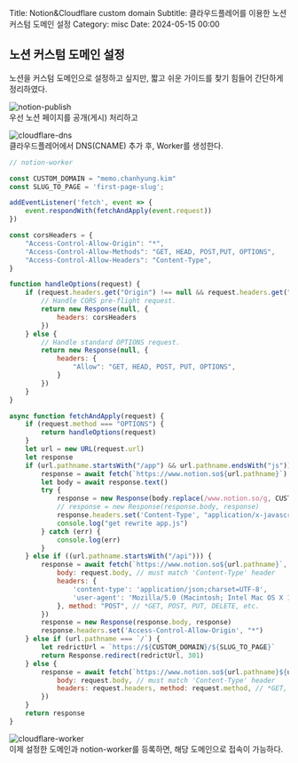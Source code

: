 Title: Notion&Cloudflare custom domain
Subtitle: 클라우드플레어를 이용한 노션 커스텀 도메인 설정
Category: misc
Date: 2024-05-15 00:00

## 노션 커스텀 도메인 설정

노션을 커스텀 도메인으로 설정하고 싶지만, 짧고 쉬운 가이드를 찾기 힘들어 간단하게 정리하였다.

![notion-publish]({static}/images/notion-publish.png)  
우선 노션 페이지를 공개(게시) 처리하고

![cloudflare-dns]({static}/images/notion-cloudflare-dns.png)  
클라우드플레어에서 DNS(CNAME) 추가 후, Worker를 생성한다.

```javascript
// notion-worker

const CUSTOM_DOMAIN = "memo.chanhyung.kim"
const SLUG_TO_PAGE = 'first-page-slug';

addEventListener('fetch', event => {
    event.respondWith(fetchAndApply(event.request))
})

const corsHeaders = {
    "Access-Control-Allow-Origin": "*",
    "Access-Control-Allow-Methods": "GET, HEAD, POST,PUT, OPTIONS",
    "Access-Control-Allow-Headers": "Content-Type",
}

function handleOptions(request) {
    if (request.headers.get("Origin") !== null && request.headers.get("Access-Control-Request-Method") !== null && request.headers.get("Access-Control-Request-Headers") !== null) {
        // Handle CORS pre-flight request.
        return new Response(null, {
            headers: corsHeaders
        })
    } else {
        // Handle standard OPTIONS request.
        return new Response(null, {
            headers: {
                "Allow": "GET, HEAD, POST, PUT, OPTIONS",
            }
        })
    }
}

async function fetchAndApply(request) {
    if (request.method === "OPTIONS") {
        return handleOptions(request)
    }
    let url = new URL(request.url)
    let response
    if (url.pathname.startsWith("/app") && url.pathname.endsWith("js")) {
        response = await fetch(`https://www.notion.so${url.pathname}`)
        let body = await response.text()
        try {
            response = new Response(body.replace(/www.notion.so/g, CUSTOM_DOMAIN).replace(/notion.so/g, CUSTOM_DOMAIN), response)
            // response = new Response(response.body, response)
            response.headers.set('Content-Type', "application/x-javascript")
            console.log("get rewrite app.js")
        } catch (err) {
            console.log(err)
        }
    } else if ((url.pathname.startsWith("/api"))) {
        response = await fetch(`https://www.notion.so${url.pathname}`, {
            body: request.body, // must match 'Content-Type' header
            headers: {
                'content-type': 'application/json;charset=UTF-8',
                'user-agent': 'Mozilla/5.0 (Macintosh; Intel Mac OS X 10_13_6) AppleWebKit/537.36 (KHTML, like Gecko) Chrome/73.0.3683.103 Safari/537.36'
            }, method: "POST", // *GET, POST, PUT, DELETE, etc.
        })
        response = new Response(response.body, response)
        response.headers.set('Access-Control-Allow-Origin', "*")
    } else if (url.pathname === `/`) {
        let redrictUrl = `https://${CUSTOM_DOMAIN}/${SLUG_TO_PAGE}`
        return Response.redirect(redrictUrl, 301)
    } else {
        response = await fetch(`https://www.notion.so${url.pathname}${url.search}`, {
            body: request.body, // must match 'Content-Type' header
            headers: request.headers, method: request.method, // *GET, POST, PUT, DELETE, etc.
        })
    }
    return response
}

```

![cloudflare-worker]({static}/images/notion-cloudflare-worker.png)  
이제 설정한 도메인과 notion-worker를 등록하면, 해당 도메인으로 접속이 가능하다.  
